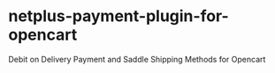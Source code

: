 # netplus-payment-plugin-for-opencart
Debit on Delivery Payment and Saddle Shipping Methods for Opencart
